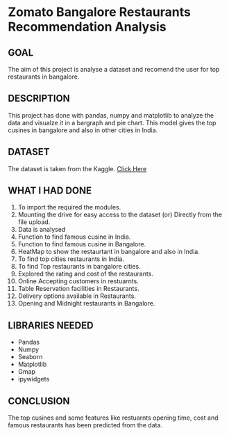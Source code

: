 # Zomato Bangalore Restaurants Recommendation Analysis 

## GOAL
  The aim of this project is analyse a dataset and recomend the user for top restaurants in bangalore. 
  
## DESCRIPTION 
  This project has done with pandas, numpy and matplotlib to analyze the data and visualze it in a bargraph and pie chart. 
  This model gives the top cusines in bangalore and also in other cities in India. 

## DATASET
 The dataset is taken from the Kaggle. [Click Here](https://www.kaggle.com/ngokulakannan/zomato-india-restaurants2-lakh-restaurants-data)

## WHAT I HAD DONE

1. To import the required the modules.
2. Mounting the drive for easy access to the dataset (or) Directly from the file upload.
3. Data is analysed
4. Function to find famous cusine in India.
5. Function to find famous cusine in Bangalore.
6. HeatMap to show the restaurtant in bangalore and also in India.
7. To find top cities restaurants in India.
8. To find Top restaurants in bangalore cities.
9. Explored the rating and cost of the restaurants.
10. Online Accepting customers in restuarnts.
11. Table Reservation facilities in Restaurants.
12. Delivery options available in Restaurants.
13. Opening and Midnight restaurants in Bangalore.

## LIBRARIES NEEDED
- Pandas
- Numpy
- Seaborn
- Matplotlib
- Gmap
- ipywidgets

## CONCLUSION
 The top cusines and some features like restuarnts opening time, cost and famous restaurants has been predicted from the data.

